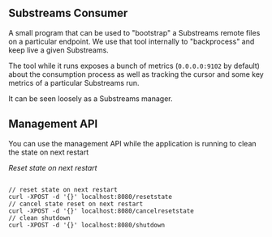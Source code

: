 ## Substreams Consumer

A small program that can be used to "bootstrap" a Substreams remote files on a particular endpoint. We use that tool internally to "backprocess" and keep live a given Substreams.

The tool while it runs exposes a bunch of metrics (`0.0.0.0:9102` by default) about the consumption process as well as tracking the cursor and some key metrics of a particular Substreams run.

It can be seen loosely as a Substreams manager.

## Management API

You can use the management API while the application is running to clean the state on next restart

*Reset state on next restart*
```shell

// reset state on next restart
curl -XPOST -d '{}' localhost:8080/resetstate
// cancel state reset on next restart
curl -XPOST -d '{}' localhost:8080/cancelresetstate
// clean shutdown
curl -XPOST -d '{}' localhost:8080/shutdown
```
